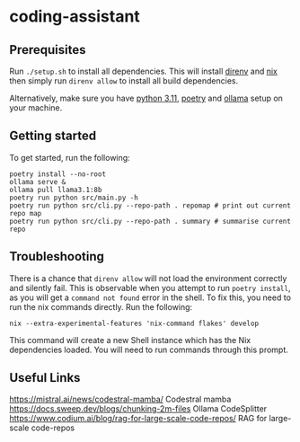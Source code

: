 # coding-assistant

## Prerequisites

Run `./setup.sh` to install all dependencies. This will install [direnv](https://github.com/direnv/direnv/blob/master/docs/installation.md) and [nix](https://nixos.org/download.html) then simply run `direnv allow` to install all build dependencies.

Alternatively, make sure you have [python 3.11](https://www.python.org/downloads/), [poetry](https://python-poetry.org/docs/#installation) and [ollama](https://ollama.com/download) setup on your machine.

## Getting started

To get started, run the following:

```
poetry install --no-root
ollama serve &
ollama pull llama3.1:8b
poetry run python src/main.py -h
poetry run python src/cli.py --repo-path . repomap # print out current repo map
poetry run python src/cli.py --repo-path . summary # summarise current repo
```

## Troubleshooting

There is a chance that `direnv allow` will not load the environment correctly and silently fail. This is observable when you attempt to run `poetry install`, as you will get a `command not found` error in the shell.
To fix this, you need to run the nix commands directly. Run the following:

```
nix --extra-experimental-features 'nix-command flakes' develop
```
This command will create a new Shell instance which has the Nix dependencies loaded. You will need to run commands through this prompt.

## Useful Links

https://mistral.ai/news/codestral-mamba/ Codestral mamba
https://docs.sweep.dev/blogs/chunking-2m-files Ollama CodeSplitter
https://www.codium.ai/blog/rag-for-large-scale-code-repos/ RAG for large-scale code-repos
